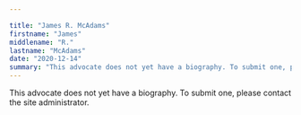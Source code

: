 ```yaml
---

title: "James R. McAdams"
firstname: "James"
middlename: "R."
lastname: "McAdams"
date: "2020-12-14"
summary: "This advocate does not yet have a biography. To submit one, please contact the site administrator."
---
```

This advocate does not yet have a biography. To submit one, please contact the site administrator.

